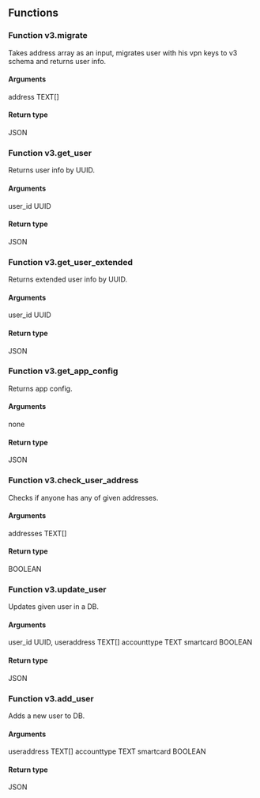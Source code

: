 ## Functions

### Function v3.migrate
Takes address array as an input, migrates user with his vpn keys to v3 schema and returns
user info.

#### Arguments
address TEXT[]

#### Return type
JSON

### Function v3.get_user
Returns user info by UUID.

#### Arguments
user_id UUID

#### Return type
JSON

### Function v3.get_user_extended
Returns extended user info by UUID.

#### Arguments
user_id UUID

#### Return type
JSON

### Function v3.get_app_config
Returns app config.

#### Arguments
none

#### Return type
JSON

### Function v3.check_user_address
Checks if anyone has any of given addresses.

#### Arguments
addresses TEXT[]

#### Return type
BOOLEAN

### Function v3.update_user
Updates given user in a DB.

#### Arguments
user_id UUID,
useraddress TEXT[]
accounttype TEXT
smartcard BOOLEAN

#### Return type
JSON

### Function v3.add_user
Adds a new user to DB.

#### Arguments
useraddress TEXT[]
accounttype TEXT
smartcard BOOLEAN

#### Return type
JSON